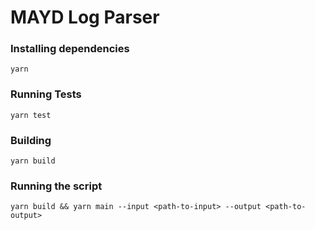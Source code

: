 # MAYD Log Parser

### Installing dependencies

`yarn`

### Running Tests

`yarn test`

### Building

`yarn build`

### Running the script

`yarn build && yarn main --input <path-to-input> --output <path-to-output>`
